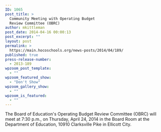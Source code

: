 ```yaml
---
ID: 1065
post_title: >
  Community Meeting with Operating Budget
  Review Committee (OBRC)
author: mkittleman
post_date: 2014-04-16 00:00:13
post_excerpt: ""
layout: post
permalink: >
  https://main.hocoschools.org/news-posts/2014/04/189/
published: true
press-release-number:
  - 2013-189
wpzoom_post_template:
  - ""
wpzoom_featured_show:
  - "Don't Show"
wpzoom_gallery_show:
  - ""
wpzoom_is_featured:
  - ""
---
```

The Board of Education's Operating Budget Review Committee (OBRC) will meet at 7:30 p.m., on Thursday, April 24, 2014 in the Board Room at the Department of Education, 10910 Clarksville Pike in Ellicott City.